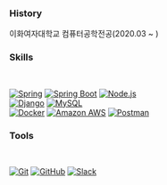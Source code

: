 <h3 class="heading-element" dir="auto">History</h3>
<a>이화여자대학교 컴퓨터공학전공(2020.03 ~ )</a>

<div class="markdown-heading" dir="auto"><h3 class="heading-element" dir="auto"> Skills</h3><a id="user-content--skills" class="anchor" aria-label="Permalink: Skills" href="#-skills"><svg class="octicon octicon-link" viewBox="0 0 16 16" version="1.1" width="16" height="16" aria-hidden="true"></svg></a></div>
<p dir="auto"><a target="_blank" rel="noopener noreferrer nofollow" href="https://camo.githubusercontent.com/c4f21de4858a6fb85b5545e375be5d97d0afedf581c4a2afc6627e5310d9e2df/68747470733a2f2f696d672e736869656c64732e696f2f62616467652f537072696e672d3644423333463f7374796c653d666c61742d737175617265266c6f676f3d737072696e67266c6f676f436f6c6f723d7768697465"><img src="https://camo.githubusercontent.com/c4f21de4858a6fb85b5545e375be5d97d0afedf581c4a2afc6627e5310d9e2df/68747470733a2f2f696d672e736869656c64732e696f2f62616467652f537072696e672d3644423333463f7374796c653d666c61742d737175617265266c6f676f3d737072696e67266c6f676f436f6c6f723d7768697465" alt="Spring" data-canonical-src="https://img.shields.io/badge/Spring-6DB33F?style=flat-square&amp;logo=spring&amp;logoColor=white" style="max-width: 100%;"></a>
<a target="_blank" rel="noopener noreferrer nofollow" href="https://camo.githubusercontent.com/683e7e4f7cb0057323cc9073017fc1cbcc916959f1c168bd93db3eaaa6403c13/68747470733a2f2f696d672e736869656c64732e696f2f62616467652f537072696e675f426f6f742d3644423333463f7374796c653d666c61742d737175617265266c6f676f3d737072696e672d626f6f74266c6f676f436f6c6f723d7768697465"><img src="https://camo.githubusercontent.com/683e7e4f7cb0057323cc9073017fc1cbcc916959f1c168bd93db3eaaa6403c13/68747470733a2f2f696d672e736869656c64732e696f2f62616467652f537072696e675f426f6f742d3644423333463f7374796c653d666c61742d737175617265266c6f676f3d737072696e672d626f6f74266c6f676f436f6c6f723d7768697465" alt="Spring Boot" data-canonical-src="https://img.shields.io/badge/Spring_Boot-6DB33F?style=flat-square&amp;logo=spring-boot&amp;logoColor=white" style="max-width: 100%;"></a>
<a target="_blank" rel="noopener noreferrer nofollow" href="https://camo.githubusercontent.com/c34b07dd481a69d89988202ed8e77dea8fd8ee1ded65204e2b55e742b34e269a/68747470733a2f2f696d672e736869656c64732e696f2f62616467652f4e6f64652e6a732d3333393933333f7374796c653d666c61742d737175617265266c6f676f3d4e6f64652e6a73266c6f676f436f6c6f723d7768697465"><img src="https://camo.githubusercontent.com/c34b07dd481a69d89988202ed8e77dea8fd8ee1ded65204e2b55e742b34e269a/68747470733a2f2f696d672e736869656c64732e696f2f62616467652f4e6f64652e6a732d3333393933333f7374796c653d666c61742d737175617265266c6f676f3d4e6f64652e6a73266c6f676f436f6c6f723d7768697465" alt="Node.js" data-canonical-src="https://img.shields.io/badge/Node.js-339933?style=flat-square&amp;logo=Node.js&amp;logoColor=white" style="max-width: 100%;"></a>
<br>
<a target="_blank" rel="noopener noreferrer nofollow" href="https://camo.githubusercontent.com/bb081cb61f84b90324a72bc05ceb65650527738cdf62b8e7eb8e39b033159a7a/68747470733a2f2f696d672e736869656c64732e696f2f62616467652f446a616e676f2d3039324532303f7374796c653d666c61742d737175617265266c6f676f3d646a616e676f266c6f676f436f6c6f723d7768697465"><img src="https://camo.githubusercontent.com/bb081cb61f84b90324a72bc05ceb65650527738cdf62b8e7eb8e39b033159a7a/68747470733a2f2f696d672e736869656c64732e696f2f62616467652f446a616e676f2d3039324532303f7374796c653d666c61742d737175617265266c6f676f3d646a616e676f266c6f676f436f6c6f723d7768697465" alt="Django" data-canonical-src="https://img.shields.io/badge/Django-092E20?style=flat-square&amp;logo=django&amp;logoColor=white" style="max-width: 100%;"></a>
<a target="_blank" rel="noopener noreferrer nofollow" href="https://camo.githubusercontent.com/5e7bb5d905644343033dc7509796579b46b7edb4adf776ea6c7798575b43ce35/68747470733a2f2f696d672e736869656c64732e696f2f62616467652f4d7953514c2d3434373941313f7374796c653d666c61742d737175617265266c6f676f3d6d7973716c266c6f676f436f6c6f723d7768697465"><img src="https://camo.githubusercontent.com/5e7bb5d905644343033dc7509796579b46b7edb4adf776ea6c7798575b43ce35/68747470733a2f2f696d672e736869656c64732e696f2f62616467652f4d7953514c2d3434373941313f7374796c653d666c61742d737175617265266c6f676f3d6d7973716c266c6f676f436f6c6f723d7768697465" alt="MySQL" data-canonical-src="https://img.shields.io/badge/MySQL-4479A1?style=flat-square&amp;logo=mysql&amp;logoColor=white" style="max-width: 100%;"></a>
<br>
<a target="_blank" rel="noopener noreferrer nofollow" href="https://camo.githubusercontent.com/707996a3b0dec8fce9424b82912f3f568be377159c8ec697c1b87075d2cb75bd/68747470733a2f2f696d672e736869656c64732e696f2f62616467652f446f636b65722d3234393645443f7374796c653d666c61742d737175617265266c6f676f3d646f636b6572266c6f676f436f6c6f723d7768697465"><img src="https://camo.githubusercontent.com/707996a3b0dec8fce9424b82912f3f568be377159c8ec697c1b87075d2cb75bd/68747470733a2f2f696d672e736869656c64732e696f2f62616467652f446f636b65722d3234393645443f7374796c653d666c61742d737175617265266c6f676f3d646f636b6572266c6f676f436f6c6f723d7768697465" alt="Docker" data-canonical-src="https://img.shields.io/badge/Docker-2496ED?style=flat-square&amp;logo=docker&amp;logoColor=white" style="max-width: 100%;"></a>
<a target="_blank" rel="noopener noreferrer nofollow" href="https://camo.githubusercontent.com/a824dd39c9486b61a181a649bca75e42aad511b84a45e44e39d815781534f090/68747470733a2f2f696d672e736869656c64732e696f2f62616467652f416d617a6f6e5f4157532d3233324633453f7374796c653d666c61742d737175617265266c6f676f3d616d617a6f6e617773266c6f676f436f6c6f723d7768697465"><img src="https://camo.githubusercontent.com/a824dd39c9486b61a181a649bca75e42aad511b84a45e44e39d815781534f090/68747470733a2f2f696d672e736869656c64732e696f2f62616467652f416d617a6f6e5f4157532d3233324633453f7374796c653d666c61742d737175617265266c6f676f3d616d617a6f6e617773266c6f676f436f6c6f723d7768697465" alt="Amazon AWS" data-canonical-src="https://img.shields.io/badge/Amazon_AWS-232F3E?style=flat-square&amp;logo=amazonaws&amp;logoColor=white" style="max-width: 100%;"></a>
<a target="_blank" rel="noopener noreferrer nofollow" href="https://camo.githubusercontent.com/611d3b5e47a37f919c108c7f449ac689cefb67d93610cef77c38f7294640d3f3/68747470733a2f2f696d672e736869656c64732e696f2f62616467652f506f73746d616e2d4646364333373f7374796c653d666c61742d737175617265266c6f676f3d506f73746d616e266c6f676f436f6c6f723d7768697465"><img src="https://camo.githubusercontent.com/611d3b5e47a37f919c108c7f449ac689cefb67d93610cef77c38f7294640d3f3/68747470733a2f2f696d672e736869656c64732e696f2f62616467652f506f73746d616e2d4646364333373f7374796c653d666c61742d737175617265266c6f676f3d506f73746d616e266c6f676f436f6c6f723d7768697465" alt="Postman" data-canonical-src="https://img.shields.io/badge/Postman-FF6C37?style=flat-square&amp;logo=Postman&amp;logoColor=white" style="max-width: 100%;"></a>
<br>

<div class="markdown-heading" dir="auto"><h3 class="heading-element" dir="auto">Tools</h3><a id="user-content--tools" class="anchor" aria-label="Permalink: Tools" href="#-tools"><svg class="octicon octicon-link" viewBox="0 0 16 16" version="1.1" width="16" height="16" aria-hidden="true"></svg></a></div>
<p dir="auto"><a target="_blank" rel="noopener noreferrer nofollow" href="https://camo.githubusercontent.com/73b945cf4e964d7f10a4d8ebf0cdcdb710f350c86dfdae3ba4f8d65105aa5efc/68747470733a2f2f696d672e736869656c64732e696f2f62616467652f4769742d4630353033323f7374796c653d666c61742d737175617265266c6f676f3d476974266c6f676f436f6c6f723d7768697465"><img src="https://camo.githubusercontent.com/73b945cf4e964d7f10a4d8ebf0cdcdb710f350c86dfdae3ba4f8d65105aa5efc/68747470733a2f2f696d672e736869656c64732e696f2f62616467652f4769742d4630353033323f7374796c653d666c61742d737175617265266c6f676f3d476974266c6f676f436f6c6f723d7768697465" alt="Git" data-canonical-src="https://img.shields.io/badge/Git-F05032?style=flat-square&amp;logo=Git&amp;logoColor=white" style="max-width: 100%;"></a>
<a target="_blank" rel="noopener noreferrer nofollow" href="https://camo.githubusercontent.com/bb2afe09fad1cc5aff2c77fda1c4baac343806b13f938c9b9c466f99cf91d636/68747470733a2f2f696d672e736869656c64732e696f2f62616467652f4769744875622d3138313731373f7374796c653d666c61742d737175617265266c6f676f3d476974487562266c6f676f436f6c6f723d7768697465"><img src="https://camo.githubusercontent.com/bb2afe09fad1cc5aff2c77fda1c4baac343806b13f938c9b9c466f99cf91d636/68747470733a2f2f696d672e736869656c64732e696f2f62616467652f4769744875622d3138313731373f7374796c653d666c61742d737175617265266c6f676f3d476974487562266c6f676f436f6c6f723d7768697465" alt="GitHub" data-canonical-src="https://img.shields.io/badge/GitHub-181717?style=flat-square&amp;logo=GitHub&amp;logoColor=white" style="max-width: 100%;"></a>
<a target="_blank" rel="noopener noreferrer nofollow" href="https://camo.githubusercontent.com/a9b6ca7e1d128601a8751bb93582435c2dfffbdd4f8038d9e744b2e6145b3df2/68747470733a2f2f696d672e736869656c64732e696f2f62616467652f536c61636b2d3441313534423f7374796c653d666c61742d737175617265266c6f676f3d536c61636b266c6f676f436f6c6f723d7768697465"><img src="https://camo.githubusercontent.com/a9b6ca7e1d128601a8751bb93582435c2dfffbdd4f8038d9e744b2e6145b3df2/68747470733a2f2f696d672e736869656c64732e696f2f62616467652f536c61636b2d3441313534423f7374796c653d666c61742d737175617265266c6f676f3d536c61636b266c6f676f436f6c6f723d7768697465" alt="Slack" data-canonical-src="https://img.shields.io/badge/Slack-4A154B?style=flat-square&amp;logo=Slack&amp;logoColor=white" style="max-width: 100%;"></a></p>

